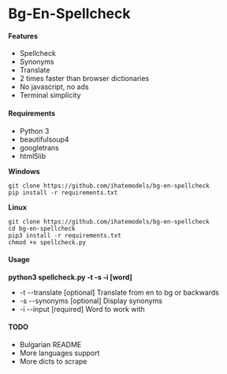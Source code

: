 # Bg-En-Spellcheck

#### Features

- Spellcheck
- Synonyms 
- Translate 
- 2 times faster than browser dictionaries
- No javascript, no ads 
- Terminal simplicity


#### Requirements

- Python 3
- beautifulsoup4
- googletrans
- html5lib

**Windows**

```
git clone https://github.com/ihatemodels/bg-en-spellcheck
pip install -r requirements.txt 

```
**Linux**

 ```
git clone https://github.com/ihatemodels/bg-en-spellcheck
cd bg-en-spellcheck
pip3 install -r requirements.txt 
chmod +x spellcheck.py  
```
#### Usage 

**python3 spellcheck.py -t -s -i [word]**

- -t --translate [optional] Translate from en to bg or backwards
- -s --synonyms [optional] Display synonyms 
- -i --input [required] Word to work with

#### TODO
- Bulgarian README
- More languages support 
- More dicts to scrape 



